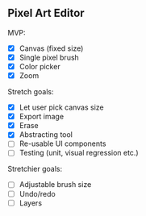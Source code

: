 ## Pixel Art Editor

MVP:
- [x] Canvas (fixed size)
- [x] Single pixel brush
- [x] Color picker
- [x] Zoom

Stretch goals:
- [x] Let user pick canvas size
- [x] Export image
- [x] Erase
- [x] Abstracting tool
- [ ] Re-usable UI components
- [ ] Testing (unit, visual regression etc.)

Stretchier goals:
- [ ] Adjustable brush size
- [ ] Undo/redo
- [ ] Layers
